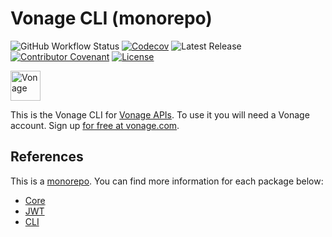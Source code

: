 # Vonage CLI (monorepo)

![GitHub Workflow Status](https://img.shields.io/github/actions/workflow/status/vonage/vonage-cli/ci.yml?branch=2.x) [![Codecov](https://img.shields.io/codecov/c/github/vonage/vonage-cli?label=Codecov&logo=codecov&style=flat-square)](https://codecov.io/gh/Vonage/vonage-cli) ![Latest Release](https://img.shields.io/npm/v/@vonage/cli?label=%40vonage%2Fcli&style=flat-square) [![Contributor Covenant](https://img.shields.io/badge/Contributor%20Covenant-v2.0%20adopted-ff69b4.svg?style=flat-square)](../../CODE_OF_CONDUCT.md) [![License](https://img.shields.io/npm/l/@vonage/cli?label=License&style=flat-square)][license]

<img src="https://developer.nexmo.com/images/logos/vbc-logo.svg" height="48px" alt="Vonage" />

This is the Vonage CLI for [Vonage APIs](https://www.vonage.com/). To use it you will need a Vonage account. Sign up [for free at vonage.com][signup].

## References

This is a [monorepo](https://en.wikipedia.org/wiki/Monorepo). You can find more information for each package below:

* [Core](https://github.com/Vonage/vonage-cli/blob/2.x/packages/cli-core/README.md)
* [JWT](https://github.com/Vonage/vonage-cli/blob/2.x/packages/cli-jwt/README.md)
* [CLI](https://github.com/Vonage/vonage-cli/blob/2.x/packages/cli/README.md)

[license]: LICENSE.txt
[signup]: https://dashboard.nexmo.com/sign-up?utm_source=DEV_REL&utm_medium=github&utm_campaign=node-cli
